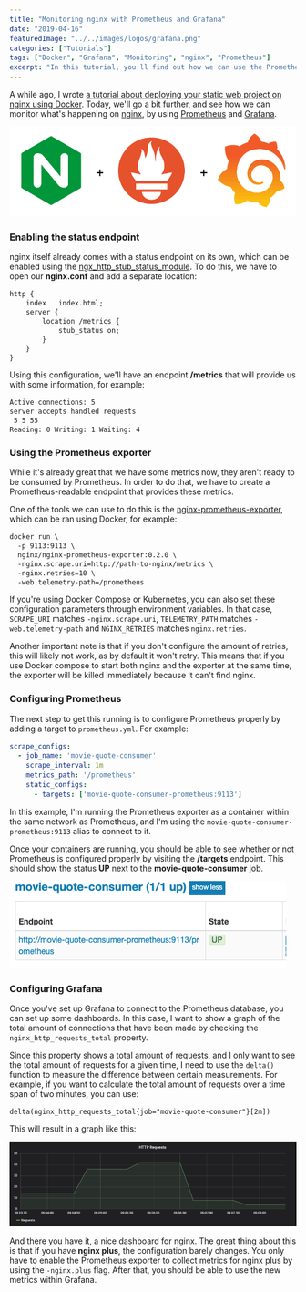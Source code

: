 ```yaml
---
title: "Monitoring nginx with Prometheus and Grafana"
date: "2019-04-16"
featuredImage: "../../images/logos/grafana.png"
categories: ["Tutorials"]
tags: ["Docker", "Grafana", "Monitoring", "nginx", "Prometheus"]
excerpt: "In this tutorial, you'll find out how we can use the Prometheus exporter for nginx, to start monitoring, and to create NASA-level dashboards with Grafana."
---
```


A while ago, I wrote [a tutorial about deploying your static web project on nginx using Docker](/containerizing-your-static-web-project/). Today, we'll go a bit further, and see how we can monitor what's happening on [nginx](https://www.nginx.com/), by using [Prometheus](https://prometheus.io/) and [Grafana](https://grafana.com/).

![nginx + Prometheus + Grafana](images/nginx-prometheus-grafana.png)

### Enabling the status endpoint

nginx itself already comes with a status endpoint on its own, which can be enabled using the [ngx\_http\_stub\_status\_module](http://nginx.org/en/docs/http/ngx_http_stub_status_module.html). To do this, we have to open our **nginx.conf** and add a separate location:

```nginx
http {
    index   index.html;
    server {
        location /metrics {
            stub_status on;
        }
    }
}

```

Using this configuration, we'll have an endpoint **/metrics** that will provide us with some information, for example:

```
Active connections: 5 
server accepts handled requests
 5 5 55 
Reading: 0 Writing: 1 Waiting: 4 
```

### Using the Prometheus exporter

While it's already great that we have some metrics now, they aren't ready to be consumed by Prometheus. In order to do that, we have to create a Prometheus-readable endpoint that provides these metrics.

One of the tools we can use to do this is the [nginx-prometheus-exporter](https://github.com/nginxinc/nginx-prometheus-exporter), which can be ran using Docker, for example:

```
docker run \
  -p 9113:9113 \
  nginx/nginx-prometheus-exporter:0.2.0 \
  -nginx.scrape.uri=http://path-to-nginx/metrics \
  -nginx.retries=10 \
  -web.telemetry-path=/prometheus
```

If you're using Docker Compose or Kubernetes, you can also set these configuration parameters through environment variables. In that case, `SCRAPE_URI` matches `-nginx.scrape.uri`, `TELEMETRY_PATH` matches `-web.telemetry-path` and `NGINX_RETRIES` matches `nginx.retries`.

Another important note is that if you don't configure the amount of retries, this will likely not work, as by default it won't retry. This means that if you use Docker compose to start both nginx and the exporter at the same time, the exporter will be killed immediately because it can't find nginx.

### Configuring Prometheus

The next step to get this running is to configure Prometheus properly by adding a target to `prometheus.yml`. For example:

```yaml
scrape_configs:
  - job_name: 'movie-quote-consumer'
    scrape_interval: 1m
    metrics_path: '/prometheus'
    static_configs:
      - targets: ['movie-quote-consumer-prometheus:9113']
```

In this example, I'm running the Prometheus exporter as a container within the same network as Prometheus, and I'm using the `movie-quote-consumer-prometheus:9113` alias to connect to it.

Once your containers are running, you should be able to see whether or not Prometheus is configured properly by visiting the **/targets** endpoint. This should show the status **UP** next to the **movie-quote-consumer** job.

![Prometheus jobs](images/movie-quote-consumer-prometheus.png)

### Configuring Grafana

Once you've set up Grafana to connect to the Prometheus database, you can set up some dashboards. In this case, I want to show a graph of the total amount of connections that have been made by checking the `nginx_http_requests_total` property.

Since this property shows a total amount of requests, and I only want to see the total amount of requests for a given time, I need to use the `delta()` function to measure the difference between certain measurements. For example, if you want to calculate the total amount of requests over a time span of two minutes, you can use:

```
delta(nginx_http_requests_total{job="movie-quote-consumer"}[2m])
```

This will result in a graph like this:

![Grafana chart](images/grafana-nginx-requests.png)

And there you have it, a nice dashboard for nginx. The great thing about this is that if you have **nginx plus**, the configuration barely changes. You only have to enable the Prometheus exporter to collect metrics for nginx plus by using the `-nginx.plus` flag. After that, you should be able to use the new metrics within Grafana.
